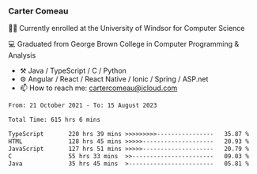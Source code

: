 ### Carter Comeau

🙋‍♂️ Currently enrolled at the University of Windsor for Computer Science

💻 Graduated from George Brown College in Computer Programming & Analysis

- ⚒️ Java / TypeScript / C / Python
- ⚙️ Angular / React / React Native / Ionic / Spring / ASP.net
- 📫 How to reach me: cartercomeau@icloud.com

<!--START_SECTION:waka-->

```txt
From: 21 October 2021 - To: 15 August 2023

Total Time: 615 hrs 6 mins

TypeScript       220 hrs 39 mins >>>>>>>>>----------------   35.87 %
HTML             128 hrs 45 mins >>>>>--------------------   20.93 %
JavaScript       127 hrs 51 mins >>>>>--------------------   20.79 %
C                55 hrs 33 mins  >>-----------------------   09.03 %
Java             35 hrs 45 mins  >------------------------   05.81 %
```

<!--END_SECTION:waka-->

